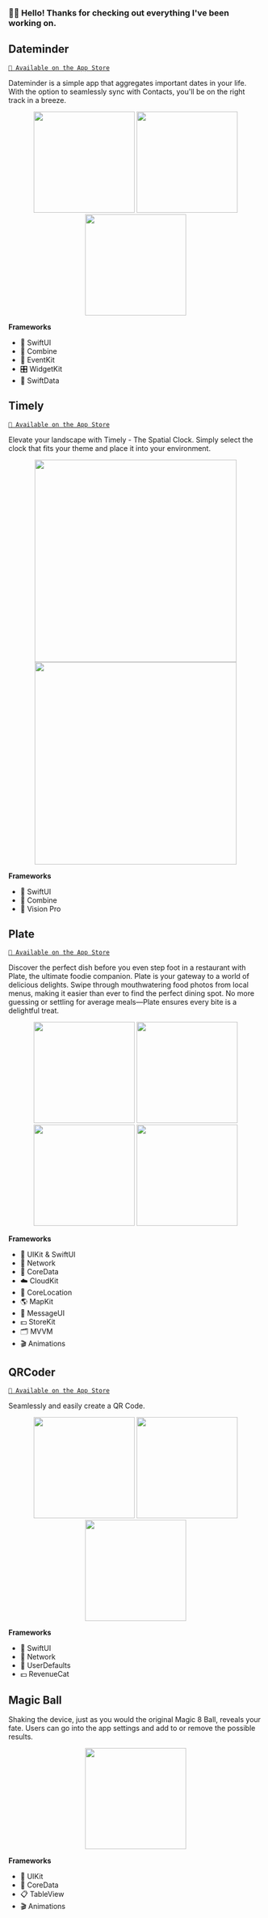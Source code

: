 ### 👋🏻 Hello! Thanks for checking out everything I've been working on.

## Dateminder
[`📲 Available on the App Store`](https://apps.apple.com/us/app/dateminder-event-reminders/id6480020164)

Dateminder is a simple app that aggregates important dates in your life. With the option to seamlessly sync with Contacts, you'll be on the right track in a breeze.

<p align="center">
 <img src="https://github.com/user-attachments/assets/e1c89d0c-8f87-481e-895c-ed0ad9590fa9", width="200"/>
  <img src="https://github.com/user-attachments/assets/2396d50c-5d92-4659-854a-5c2b4827d6db", width="200"/>
   <img src="https://github.com/user-attachments/assets/2093bc3e-60ac-4a6e-8459-e54525111909", width="200"/>
</p>

**Frameworks**
- 📱 SwiftUI
- 🔀 Combine
- 🎁 EventKit
- 🎛️ WidgetKit
- 💽 SwiftData
  

## Timely
[`📲 Available on the App Store`](https://apps.apple.com/us/app/timely-the-spatial-clock/id6476117550)

Elevate your landscape with Timely - The Spatial Clock. Simply select the clock that fits your theme and place it into your environment.

<p align="center">
      <img src="https://github.com/jordancoe/iOS-Developer-Portfolio/assets/23445024/317592a0-8a8b-449c-9776-a8374669cc87", width="400"/>
   <img src="https://github.com/jordancoe/iOS-Developer-Portfolio/assets/23445024/086b69c8-623a-4092-ac5c-fd455b6f1ac6", width="400"/>
</p>

**Frameworks**
- 📱 SwiftUI
- 🔀 Combine
- 🥽 Vision Pro

  
## Plate
[`📲 Available on the App Store`](https://apps.apple.com/us/app/plate-plate-it-or-slate-it/id1670796474)

Discover the perfect dish before you even step foot in a restaurant with Plate, the ultimate foodie companion. Plate is your gateway to a world of delicious delights. Swipe through mouthwatering food photos from local menus, making it easier than ever to find the perfect dining spot. No more guessing or settling for average meals—Plate ensures every bite is a delightful treat.

<p align="center">
   <img src="https://github.com/jordancoe/iOS-Developer-Portfolio/assets/23445024/39112b2f-95a8-4306-9fc1-85e54a2d133c", width="200"/>
   <img src="https://github.com/jordancoe/iOS-Developer-Portfolio/assets/23445024/dd323a57-afeb-4e86-b2ac-441a7318a2a3", width="200"/>
   <img src="https://github.com/jordancoe/iOS-Developer-Portfolio/assets/23445024/270cd9cc-0d35-48b5-a9ff-d557185b1e2c", width="200"/>
   <img src="https://github.com/jordancoe/iOS-Developer-Portfolio/assets/23445024/0f46a8a6-a512-43e0-8051-c7811686b4e3", width="200"/>
</p>

**Frameworks**
- 📱 UIKit & SwiftUI
- 🛜 Network
- 💽 CoreData
- ☁️ CloudKit
- 📍 CoreLocation
- 🌎 MapKit
- 💬 MessageUI
- 💵 StoreKit
- 🗂️ MVVM
- 🎬 Animations


## QRCoder
[`📲 Available on the App Store`](https://apps.apple.com/us/app/qrcoder-qr-code-creator/id6463666429)

Seamlessly and easily create a QR Code.

<p align="center">
  <img src="https://github.com/user-attachments/assets/859eacf8-3e6c-41fc-812b-1981270eb984", width="200"/>
  <img src="https://github.com/user-attachments/assets/5887285f-256e-4aa8-828a-70726eb5cc79", width="200"/>
  <img src="https://github.com/user-attachments/assets/efba39f7-64d4-49b3-b7dd-a62262cb3b86", width="200"/> 
</p>

**Frameworks**
- 📱 SwiftUI
- 🛜 Network
- 💽 UserDefaults
- 💵 RevenueCat


## Magic Ball
Shaking the device, just as you would the original Magic 8 Ball, reveals your fate. Users can go into the app settings and add to or remove the possible results.

<p align="center">
   <img src="https://github.com/jordancoe/iOS-Developer-Portfolio/assets/23445024/5fafd95b-67a6-4b7f-9499-d26aed134c75", width="200"/>
</p>


**Frameworks**
- 📱 UIKit
- 💽 CoreData
- 📋 TableView
- 🎬 Animations
